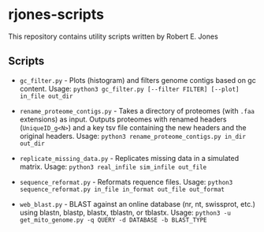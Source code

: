 # rjones-scripts

This repository contains utility scripts written by Robert E. Jones

## Scripts

- `gc_filter.py` - Plots (histogram) and filters genome contigs based on gc content. Usage: `python3 gc_filter.py [--filter FILTER] [--plot] in_file out_dir`

- `rename_proteome_contigs.py` - Takes a directory of proteomes (with `.faa` extensions) as input. Outputs proteomes with renamed headers (`UniqueID_g<N>`) and a key tsv file containing the new headers and the original headers. Usage: `python3 rename_proteome_contigs.py in_dir out_dir`

- `replicate_missing_data.py` - Replicates missing data in a simulated matrix. Usage: `python3 real_infile sim_infile out_file`

- `sequence_reformat.py` - Reformats requence files. Usage: `python3 sequence_reformat.py in_file in_format out_file out_format`

- `web_blast.py` - BLAST against an online database (nr, nt, swissprot, etc.) using blastn, blastp, blastx, tblastn, or tblastx. Usage: `python3 -u get_mito_genome.py -q QUERY -d DATABASE -b BLAST_TYPE`
